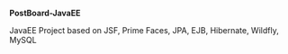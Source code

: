 **PostBoard-JavaEE**

JavaEE Project based on JSF, Prime Faces, JPA, EJB, Hibernate, Wildfly, MySQL
